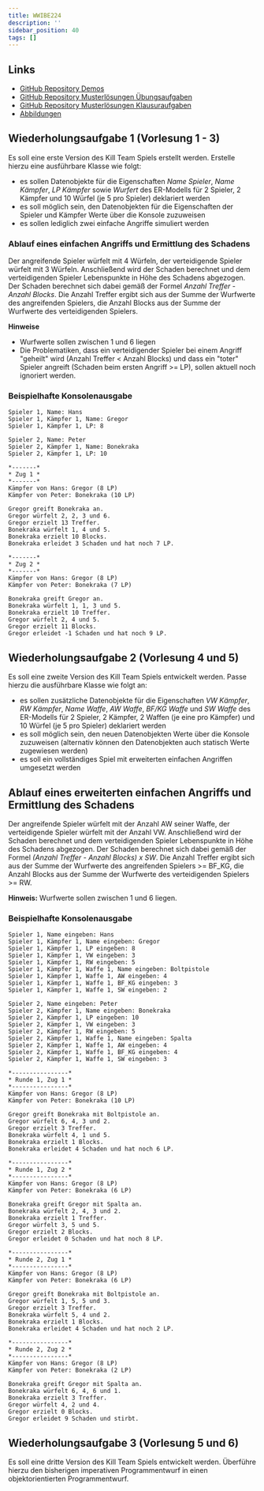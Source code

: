 ```yaml
---
title: WWIBE224
description: ''
sidebar_position: 40
tags: []
---
```


## Links

- [GitHub Repository Demos](https://github.com/appenmaier/java_wwibe224)
- [GitHub Repository Musterlösungen Übungsaufgaben](https://github.com/appenmaier/java_exercises)
- [GitHub Repository Musterlösungen Klausuraufgaben](https://github.com/appenmaier/java_exam_exercises)
- [Abbildungen](https://app.mural.co/t/programmierungwwibe2248240/m/programmierungwwibe2248240/1729834706630/301020393cfaff8bb3d89e41e78d79d332f429aa)

## Wiederholungsaufgabe 1 (Vorlesung 1 - 3)

Es soll eine erste Version des Kill Team Spiels erstellt werden. Erstelle hierzu
eine ausführbare Klasse wie folgt:

- es sollen Datenobjekte für die Eigenschaften _Name Spieler_, _Name Kämpfer_,
  _LP Kämpfer_ sowie _Wurfert_ des ER-Modells für 2 Spieler, 2 Kämpfer und 10
  Würfel (je 5 pro Spieler) deklariert werden
- es soll möglich sein, den Datenobjekten für die Eigenschaften der Spieler und
  Kämpfer Werte über die Konsole zuzuweisen
- es sollen lediglich zwei einfache Angriffe simuliert werden

### Ablauf eines einfachen Angriffs und Ermittlung des Schadens

Der angreifende Spieler würfelt mit 4 Würfeln, der verteidigende Spieler würfelt
mit 3 Würfeln. Anschließend wird der Schaden berechnet und dem verteidigenden
Spieler Lebenspunkte in Höhe des Schadens abgezogen. Der Schaden berechnet sich
dabei gemäß der Formel _Anzahl Treffer - Anzahl Blocks_. Die Anzahl Treffer
ergibt sich aus der Summe der Wurfwerte des angreifenden Spielers, die Anzahl
Blocks aus der Summe der Wurfwerte des verteidigenden Spielers.

**Hinweise**

- Wurfwerte sollen zwischen 1 und 6 liegen
- Die Problematiken, dass ein verteidigender Spieler bei einem Angriff "geheilt"
  wird (Anzahl Treffer < Anzahl Blocks) und dass ein "toter" Spieler angreift
  (Schaden beim ersten Angriff >= LP), sollen aktuell noch ignoriert werden.

### Beispielhafte Konsolenausgabe

```console
Spieler 1, Name: Hans
Spieler 1, Kämpfer 1, Name: Gregor
Spieler 1, Kämpfer 1, LP: 8

Spieler 2, Name: Peter
Spieler 2, Kämpfer 1, Name: Bonekraka
Spieler 2, Kämpfer 1, LP: 10

*-------*
* Zug 1 *
*-------*
Kämpfer von Hans: Gregor (8 LP)
Kämpfer von Peter: Bonekraka (10 LP)

Gregor greift Bonekraka an.
Gregor würfelt 2, 2, 3 und 6.
Gregor erzielt 13 Treffer.
Bonekraka würfelt 1, 4 und 5.
Bonekraka erzielt 10 Blocks.
Bonekraka erleidet 3 Schaden und hat noch 7 LP.

*-------*
* Zug 2 *
*-------*
Kämpfer von Hans: Gregor (8 LP)
Kämpfer von Peter: Bonekraka (7 LP)

Bonekraka greift Gregor an.
Bonekraka würfelt 1, 1, 3 und 5.
Bonekraka erzielt 10 Treffer.
Gregor würfelt 2, 4 und 5.
Gregor erzielt 11 Blocks.
Gregor erleidet -1 Schaden und hat noch 9 LP.
```

## Wiederholungsaufgabe 2 (Vorlesung 4 und 5)

Es soll eine zweite Version des Kill Team Spiels entwickelt werden. Passe hierzu
die ausführbare Klasse wie folgt an:

- es sollen zusätzliche Datenobjekte für die Eigenschaften _VW Kämpfer_, _RW
  Kämpfer_, _Name Waffe_, _AW Waffe_, _BF/KG Waffe_ und _SW Waffe_ des
  ER-Modells für 2 Spieler, 2 Kämpfer, 2 Waffen (je eine pro Kämpfer) und 10
  Würfel (je 5 pro Spieler) deklariert werden
- es soll möglich sein, den neuen Datenobjekten Werte über die Konsole
  zuzuweisen (alternativ können den Datenobjekten auch statisch Werte zugewiesen
  werden)
- es soll ein vollständiges Spiel mit erweiterten einfachen Angriffen umgesetzt
  werden

## Ablauf eines erweiterten einfachen Angriffs und Ermittlung des Schadens

Der angreifende Spieler würfelt mit der Anzahl AW seiner Waffe, der
verteidigende Spieler würfelt mit der Anzahl VW. Anschließend wird der Schaden
berechnet und dem verteidigenden Spieler Lebenspunkte in Höhe des Schadens
abgezogen. Der Schaden berechnet sich dabei gemäß der Formel _(Anzahl Treffer -
Anzahl Blocks) x SW_. Die Anzahl Treffer ergibt sich aus der Summe der Wurfwerte
des angreifenden Spielers >= BF_KG, die Anzahl Blocks aus der Summe der
Wurfwerte des verteidigenden Spielers >= RW.

**Hinweis:** Wurfwerte sollen zwischen 1 und 6 liegen.

### Beispielhafte Konsolenausgabe

```console
Spieler 1, Name eingeben: Hans
Spieler 1, Kämpfer 1, Name eingeben: Gregor
Spieler 1, Kämpfer 1, LP eingeben: 8
Spieler 1, Kämpfer 1, VW eingeben: 3
Spieler 1, Kämpfer 1, RW eingeben: 5
Spieler 1, Kämpfer 1, Waffe 1, Name eingeben: Boltpistole
Spieler 1, Kämpfer 1, Waffe 1, AW eingeben: 4
Spieler 1, Kämpfer 1, Waffe 1, BF_KG eingeben: 3
Spieler 1, Kämpfer 1, Waffe 1, SW eingeben: 2

Spieler 2, Name eingeben: Peter
Spieler 2, Kämpfer 1, Name eingeben: Bonekraka
Spieler 2, Kämpfer 1, LP eingeben: 10
Spieler 2, Kämpfer 1, VW eingeben: 3
Spieler 2, Kämpfer 1, RW eingeben: 5
Spieler 2, Kämpfer 1, Waffe 1, Name eingeben: Spalta
Spieler 2, Kämpfer 1, Waffe 1, AW eingeben: 4
Spieler 2, Kämpfer 1, Waffe 1, BF_KG eingeben: 4
Spieler 2, Kämpfer 1, Waffe 1, SW eingeben: 3

*----------------*
* Runde 1, Zug 1 *
*----------------*
Kämpfer von Hans: Gregor (8 LP)
Kämpfer von Peter: Bonekraka (10 LP)

Gregor greift Bonekraka mit Boltpistole an.
Gregor würfelt 6, 4, 3 und 2.
Gregor erzielt 3 Treffer.
Bonekraka würfelt 4, 1 und 5.
Bonekraka erzielt 1 Blocks.
Bonekraka erleidet 4 Schaden und hat noch 6 LP.

*----------------*
* Runde 1, Zug 2 *
*----------------*
Kämpfer von Hans: Gregor (8 LP)
Kämpfer von Peter: Bonekraka (6 LP)

Bonekraka greift Gregor mit Spalta an.
Bonekraka würfelt 2, 4, 3 und 2.
Bonekraka erzielt 1 Treffer.
Gregor würfelt 3, 5 und 5.
Gregor erzielt 2 Blocks.
Gregor erleidet 0 Schaden und hat noch 8 LP.

*----------------*
* Runde 2, Zug 1 *
*----------------*
Kämpfer von Hans: Gregor (8 LP)
Kämpfer von Peter: Bonekraka (6 LP)

Gregor greift Bonekraka mit Boltpistole an.
Gregor würfelt 1, 5, 5 und 3.
Gregor erzielt 3 Treffer.
Bonekraka würfelt 5, 4 und 2.
Bonekraka erzielt 1 Blocks.
Bonekraka erleidet 4 Schaden und hat noch 2 LP.

*----------------*
* Runde 2, Zug 2 *
*----------------*
Kämpfer von Hans: Gregor (8 LP)
Kämpfer von Peter: Bonekraka (2 LP)

Bonekraka greift Gregor mit Spalta an.
Bonekraka würfelt 6, 4, 6 und 1.
Bonekraka erzielt 3 Treffer.
Gregor würfelt 4, 2 und 4.
Gregor erzielt 0 Blocks.
Gregor erleidet 9 Schaden und stirbt.
```

## Wiederholungsaufgabe 3 (Vorlesung 5 und 6)

Es soll eine dritte Version des Kill Team Spiels entwickelt werden. Überführe
hierzu den bisherigen imperativen Programmentwurf in einen objektorientierten
Programmentwurf.
